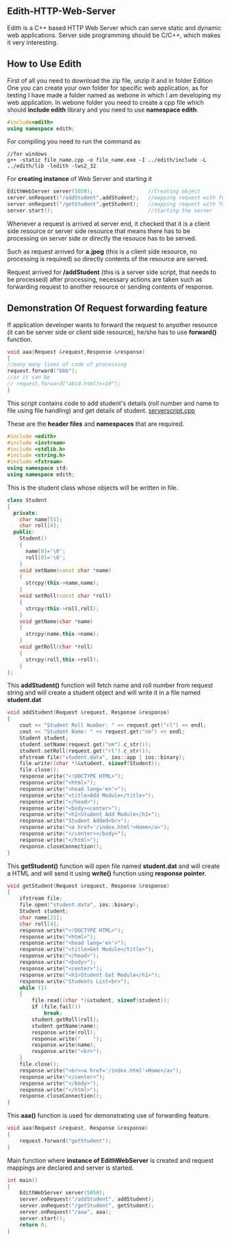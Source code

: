 ## Edith-HTTP-Web-Server
Edith is a C++ based HTTP Web Server which can serve static and dynamic web applications. Server side programming should be C/C++, which makes it very interesting.
## How to Use Edith
First of all you need to download the zip file, unzip it and in folder Edition One you can create your own folder for specific web application, as for testing I have made a folder named as webone in which I am developing my web application. In webone folder you need to create a cpp file which should **include edith** library and you need to use **namespace edith**.
```cpp
#include<edith>
using namespace edith;
```
For compiling you need to run the command as
```
//for windows
g++ -static file_name.cpp -o file_name.exe -I ../edith/include -L ../edith/lib -ledith -lws2_32
```
For **creating instance** of Web Server and starting it
```cpp
EdithWebServer server(5050);                  //Creating object
server.onRequest("/addStudent",addStudent);   //mapping request with function
server.onRequest("/getStudent",getStudent);   //mapping request with function
server.start();                               //Starting the server
```

Whenever a request is arrived at server end, it checked that it is a client side resource or server side resource that means there has to be processing on server side or directly the resouce has to be served.

Such as request arrived for **a.jpeg** (this is a client side resource, no processing is required) so directly contents of the resource are served.

Request arrived for **/addStudent** (this is a server side script, that needs to be processed) after processing, necessary actions are taken such as forwarding request to another resource or sending contents of response.

## Demonstration Of Request forwarding feature
If application developer wants to forward the request to anyother resource (it can be server side or client side resource), he/she has to use **forward()** function.
```cpp
void aaa(Request &request,Response &response)
{
//many many lines of code of processing
request.forward("bbb");
//or it can be
// request.forward("abcd.html?x=10");
}
```

This script contains code to add student's details (roll number and name to file using file handling) and get details of student.
[serverscript.cpp](https://pip.pypa.io/en/stable/)

These are the **header files** and **namespaces** that are required.
```cpp
#include <edith>
#include <iostream>
#include <stdlib.h>
#include <string.h>
#include <fstream>
using namespace std;
using namespace edith;
```
This is the student class whose objects will be written in file.
```cpp
class Student
{
  private:
    char name[51];
    char roll[4];
  public:
    Student()
    {
      name[0]='\0';
      roll[0]='\0';
    }
    void setName(const char *name)
    {
      strcpy(this->name,name);
    }
    void setRoll(const char *roll)
    {
      strcpy(this->roll,roll);
    }
    void getName(char *name)
    {
      strcpy(name,this->name);
    }
    void getRoll(char *roll)
    {
      strcpy(roll,this->roll);
    }
};
```
This **addStudent()** function will fetch name and roll number from request string and will create a student object and will write it in a file named **student.dat**

```cpp
void addStudent(Request &request, Response &response)
{
    cout << "Student Roll Number: " << request.get("rl") << endl;
    cout << "Student Name: " << request.get("nm") << endl;
    Student student;
    student.setName(request.get("nm").c_str());
    student.setRoll(request.get("rl").c_str());
    ofstream file("student.data", ios::app | ios::binary);
    file.write((char *)&student, sizeof(Student));
    file.close();
    response.write("<!DOCTYPE HTML>");
    response.write("<html>");
    response.write("<head lang='en'>");
    response.write("<title>Add Module</title>");
    response.write("</head>");
    response.write("<body><center>");
    response.write("<h1>Student Add Module</h1>");
    response.write("Student Added<br>");
    response.write("<a href='/index.html'>Home</a>");
    response.write("</center></body>");
    response.write("</html>");
    response.closeConnection();
}
```
This **getStudent()** function will open file named **student.dat** and will create a HTML and will send it using **write()** function using **response pointer**.
```cpp
void getStudent(Request &request, Response &response)
{
    ifstream file;
    file.open("student.data", ios::binary);
    Student student;
    char name[21];
    char roll[4];
    response.write("<!DOCTYPE HTML>");
    response.write("<html>");
    response.write("<head lang='en'>");
    response.write("<title>Get Module</title>");
    response.write("</head>");
    response.write("<body>");
    response.write("<center>");
    response.write("<h1>Student Get Module</h1>");
    response.write("Students List<br>");
    while (1)
    {
        file.read((char *)&student, sizeof(student));
        if (file.fail())
            break;
        student.getRoll(roll);
        student.getName(name);
        response.write(roll);
        response.write("    ");
        response.write(name);
        response.write("<br>");
    }
    file.close();
    response.write("<br><a href='/index.html'>Home</a>");
    response.write("</center>");
    response.write("</body>");
    response.write("</html>");
    response.closeConnection();
}
```
This **aaa()** function is used for demonstrating use of forwarding feature.
```cpp
void aaa(Request &request, Response &response)
{
    request.forward("getStudent");
}
```
Main function where **instance of EdithWebServer** is created and request mappings are declared and server is started.
```cpp
int main()
{
    EdithWebServer server(5050);
    server.onRequest("/addStudent", addStudent);
    server.onRequest("/getStudent", getStudent);
    server.onRequest("/aaa", aaa);
    server.start();
    return 0;
}
```
